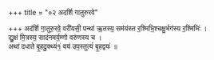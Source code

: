 +++
title = "०२ अदर्शि गातुरुरवे"

+++
अद॑र्शि गा॒तुरु॒रवे॒ वरी॑यसी॒ पन्था॑ ऋ॒तस्य॒ सम॑यंस्त र॒श्मिभि॒श्चक्षु॒र्भग॑स्य र॒श्मिभिः॑ ।  
द्यु॒क्षं मि॒त्रस्य॒ साद॑नमर्य॒म्णो वरु॑णस्य च ।  
अथा॑ दधाते बृ॒हदु॒क्थ्यं१॒॑ वय॑ उप॒स्तुत्यं॑ बृ॒हद्वयः॑ ॥